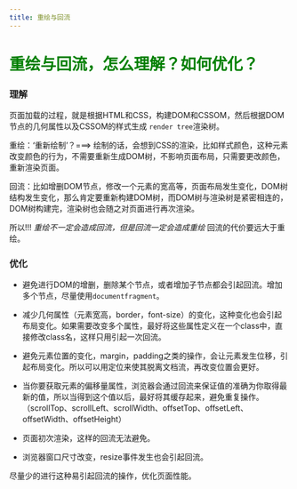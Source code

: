 ```yaml
---
title: 重绘与回流
---
```

# <font color="#008000">重绘与回流，怎么理解？如何优化？</font>

### 理解  

页面加载的过程，就是根据HTML和CSS，构建DOM和CSSOM，然后根据DOM节点的几何属性以及CSSOM的样式生成 `render tree`渲染树。

重绘：‘重新绘制’？===> 绘制的话，会想到CSS的渲染，比如样式颜色，这种元素改变颜色的行为，不需要重新生成DOM树，不影响页面布局，只需要更改颜色，重新渲染页面。  

回流：比如增删DOM节点，修改一个元素的宽高等，页面布局发生变化，DOM树结构发生变化，那么肯定要重新构建DOM树，而DOM树与渲染树是紧密相连的，DOM树构建完，渲染树也会随之对页面进行再次渲染。  

所以!!! *重绘不一定会造成回流，但是回流一定会造成重绘* 回流的代价要远大于重绘。

### 优化

* 避免进行DOM的增删，删除某个节点，或者增加子节点都会引起回流。增加多个节点，尽量使用`documentfragment`。

* 减少几何属性（元素宽高，border，font-size）的变化，这种变化也会引起布局变化。如果需要改变多个属性，最好将这些属性定义在一个class中，直接修改class名，这样只用引起一次回流。

* 避免元素位置的变化，margin，padding之类的操作，会让元素发生位移，引起布局变化。所以可以用定位来使其脱离文档流，再改变位置会更好。

* 当你要获取元素的偏移量属性，浏览器会通过回流来保证值的准确为你取得最新的值，所以当得到这个值以后，最好将其缓存起来，避免重复操作。（scrollTop、scrollLeft、scrollWidth、offsetTop、offsetLeft、offsetWidth、offsetHeight）

* 页面初次渲染，这样的回流无法避免。

* 浏览器窗口尺寸改变，resize事件发生也会引起回流。

尽量少的进行这种易引起回流的操作，优化页面性能。